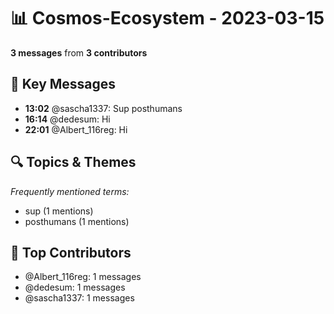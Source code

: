 # 📊 Cosmos-Ecosystem - 2023-03-15
**3 messages** from **3 contributors**

## 💬 Key Messages
- **13:02** @sascha1337: Sup posthumans
- **16:14** @dedesum: Hi
- **22:01** @Albert_116reg: Hi

## 🔍 Topics & Themes
*Frequently mentioned terms:*
- sup (1 mentions)
- posthumans (1 mentions)

## 👥 Top Contributors
- @Albert_116reg: 1 messages
- @dedesum: 1 messages
- @sascha1337: 1 messages